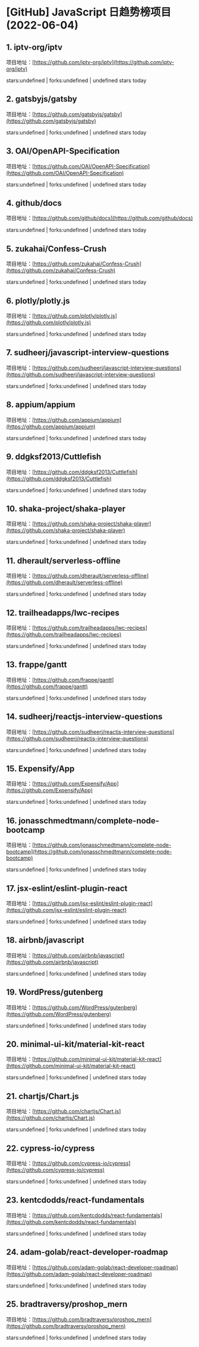 # [GitHub] JavaScript 日趋势榜项目(2022-06-04)

## 1. iptv-org/iptv 

项目地址：[https://github.com/iptv-org/iptv](https://github.com/iptv-org/iptv)

stars:undefined | forks:undefined | undefined stars today 



## 2. gatsbyjs/gatsby 

项目地址：[https://github.com/gatsbyjs/gatsby](https://github.com/gatsbyjs/gatsby)

stars:undefined | forks:undefined | undefined stars today 



## 3. OAI/OpenAPI-Specification 

项目地址：[https://github.com/OAI/OpenAPI-Specification](https://github.com/OAI/OpenAPI-Specification)

stars:undefined | forks:undefined | undefined stars today 



## 4. github/docs 

项目地址：[https://github.com/github/docs](https://github.com/github/docs)

stars:undefined | forks:undefined | undefined stars today 



## 5. zukahai/Confess-Crush 

项目地址：[https://github.com/zukahai/Confess-Crush](https://github.com/zukahai/Confess-Crush)

stars:undefined | forks:undefined | undefined stars today 



## 6. plotly/plotly.js 

项目地址：[https://github.com/plotly/plotly.js](https://github.com/plotly/plotly.js)

stars:undefined | forks:undefined | undefined stars today 



## 7. sudheerj/javascript-interview-questions 

项目地址：[https://github.com/sudheerj/javascript-interview-questions](https://github.com/sudheerj/javascript-interview-questions)

stars:undefined | forks:undefined | undefined stars today 



## 8. appium/appium 

项目地址：[https://github.com/appium/appium](https://github.com/appium/appium)

stars:undefined | forks:undefined | undefined stars today 



## 9. ddgksf2013/Cuttlefish 

项目地址：[https://github.com/ddgksf2013/Cuttlefish](https://github.com/ddgksf2013/Cuttlefish)

stars:undefined | forks:undefined | undefined stars today 



## 10. shaka-project/shaka-player 

项目地址：[https://github.com/shaka-project/shaka-player](https://github.com/shaka-project/shaka-player)

stars:undefined | forks:undefined | undefined stars today 



## 11. dherault/serverless-offline 

项目地址：[https://github.com/dherault/serverless-offline](https://github.com/dherault/serverless-offline)

stars:undefined | forks:undefined | undefined stars today 



## 12. trailheadapps/lwc-recipes 

项目地址：[https://github.com/trailheadapps/lwc-recipes](https://github.com/trailheadapps/lwc-recipes)

stars:undefined | forks:undefined | undefined stars today 



## 13. frappe/gantt 

项目地址：[https://github.com/frappe/gantt](https://github.com/frappe/gantt)

stars:undefined | forks:undefined | undefined stars today 



## 14. sudheerj/reactjs-interview-questions 

项目地址：[https://github.com/sudheerj/reactjs-interview-questions](https://github.com/sudheerj/reactjs-interview-questions)

stars:undefined | forks:undefined | undefined stars today 



## 15. Expensify/App 

项目地址：[https://github.com/Expensify/App](https://github.com/Expensify/App)

stars:undefined | forks:undefined | undefined stars today 



## 16. jonasschmedtmann/complete-node-bootcamp 

项目地址：[https://github.com/jonasschmedtmann/complete-node-bootcamp](https://github.com/jonasschmedtmann/complete-node-bootcamp)

stars:undefined | forks:undefined | undefined stars today 



## 17. jsx-eslint/eslint-plugin-react 

项目地址：[https://github.com/jsx-eslint/eslint-plugin-react](https://github.com/jsx-eslint/eslint-plugin-react)

stars:undefined | forks:undefined | undefined stars today 



## 18. airbnb/javascript 

项目地址：[https://github.com/airbnb/javascript](https://github.com/airbnb/javascript)

stars:undefined | forks:undefined | undefined stars today 



## 19. WordPress/gutenberg 

项目地址：[https://github.com/WordPress/gutenberg](https://github.com/WordPress/gutenberg)

stars:undefined | forks:undefined | undefined stars today 



## 20. minimal-ui-kit/material-kit-react 

项目地址：[https://github.com/minimal-ui-kit/material-kit-react](https://github.com/minimal-ui-kit/material-kit-react)

stars:undefined | forks:undefined | undefined stars today 



## 21. chartjs/Chart.js 

项目地址：[https://github.com/chartjs/Chart.js](https://github.com/chartjs/Chart.js)

stars:undefined | forks:undefined | undefined stars today 



## 22. cypress-io/cypress 

项目地址：[https://github.com/cypress-io/cypress](https://github.com/cypress-io/cypress)

stars:undefined | forks:undefined | undefined stars today 



## 23. kentcdodds/react-fundamentals 

项目地址：[https://github.com/kentcdodds/react-fundamentals](https://github.com/kentcdodds/react-fundamentals)

stars:undefined | forks:undefined | undefined stars today 



## 24. adam-golab/react-developer-roadmap 

项目地址：[https://github.com/adam-golab/react-developer-roadmap](https://github.com/adam-golab/react-developer-roadmap)

stars:undefined | forks:undefined | undefined stars today 



## 25. bradtraversy/proshop_mern 

项目地址：[https://github.com/bradtraversy/proshop_mern](https://github.com/bradtraversy/proshop_mern)

stars:undefined | forks:undefined | undefined stars today 



